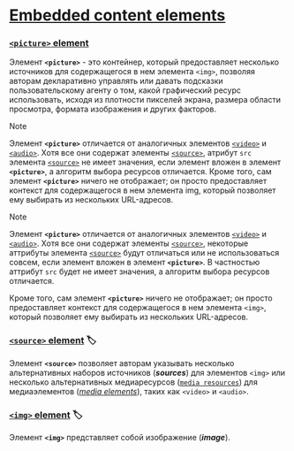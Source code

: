 # [Embedded content elements](https://html.spec.whatwg.org/multipage/embedded-content.html#embedded-content)

### [`<picture>` element](https://html.spec.whatwg.org/multipage/embedded-content.html#the-picture-element)

Элемент **`<picture>`** - это контейнер, который предоставляет несколько источников для содержащегося в нем элемента `<img>`, позволяя авторам декларативно управлять или давать подсказки пользовательскому агенту о том, какой графический ресурс использовать, исходя из плотности пикселей экрана, размера области просмотра, формата изображения и других факторов.

> [!NOTE]
> Элемент **`<picture>`** отличается от аналогичных элементов [`<video>`](https://html.spec.whatwg.org/multipage/media.html#the-video-element) и [`<audio>`](https://html.spec.whatwg.org/multipage/media.html#the-audio-element). Хотя все они содержат элементы [`<source>`](https://html.spec.whatwg.org/multipage/embedded-content.html#the-source-element), атрибут `src` элемента [`<source>`](https://html.spec.whatwg.org/multipage/embedded-content.html#the-source-element) не имеет значения, если элемент вложен в элемент **`<picture>`**, а алгоритм выбора ресурсов отличается. Кроме того, сам элемент **`<picture>`** ничего не отображает; он просто предоставляет контекст для содержащегося в нем элемента img, который позволяет ему выбирать из нескольких URL-адресов.

> [!NOTE]
> Элемент **`<picture>`** отличается от аналогичных элементов [`<video>`](https://html.spec.whatwg.org/multipage/media.html#the-video-element) и [`<audio>`](https://html.spec.whatwg.org/multipage/media.html#the-audio-element). Хотя все они содержат элементы [`<source>`](https://html.spec.whatwg.org/multipage/embedded-content.html#the-source-element), некоторые аттрибуты элемента [`<source>`](https://html.spec.whatwg.org/multipage/embedded-content.html#the-source-element) будут отличаться или не использоваться совсем, если элемент вложен в элемент **`<picture>`**. В частностью аттрибут `src` будет не имеет значения, а алгоритм выбора ресурсов отличается.
>
> Кроме того, сам элемент **`<picture>`** ничего не отображает; он просто предоставляет контекст для содержащегося в нем элемента `<img>`, который позволяет ему выбирать из нескольких URL-адресов.

### [`<source>` element](https://html.spec.whatwg.org/multipage/embedded-content.html#the-source-element) 🏷️

Элемент **`<source>`** позволяет авторам указывать несколько альтернативных наборов источников (***sources***) для элементов `<img>` или несколько альтернативных медиаресурсов ([`media resources`](https://html.spec.whatwg.org/multipage/media.html#media-resource)) для медиаэлементов ([*media elements*](https://html.spec.whatwg.org/multipage/media.html#media-element)), таких как `<video>` и `<audio>`.

### [`<img>` element](https://html.spec.whatwg.org/multipage/embedded-content.html#the-img-element) 🏷️

Элемент **`<img>`** представляет собой изображение (***image***).

<!-- ## [Media elements](https://html.spec.whatwg.org/multipage/media.html#media-elements)

### [`video` element](https://html.spec.whatwg.org/multipage/media.html#the-video-element)

### [`audio` element](https://html.spec.whatwg.org/multipage/media.html#the-audio-element)

### [`track` element](https://html.spec.whatwg.org/multipage/media.html#the-track-element) -->
